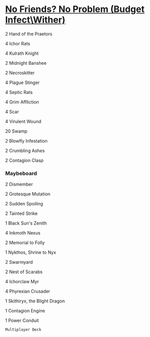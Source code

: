 # [No Friends? No Problem (Budget Infect\Wither)](http://tappedout.net/mtg-decks/no-friends-no-problem-1/)
2 Hand of the Praetors

4 Ichor Rats

4 Kulrath Knight

2 Midnight Banshee

2 Necroskitter

4 Plague Stinger

4 Septic Rats

4 Grim Affliction

4 Scar

4 Virulent Wound

20 Swamp

2 Blowfly Infestation

2 Crumbling Ashes

2 Contagion Clasp

### Maybeboard
2 Dismember

2 Grotesque Mutation

2 Sudden Spoiling

2 Tainted Strike

1 Black Sun's Zenith

4 Inkmoth Nexus

2 Memorial to Folly

1 Nykthos, Shrine to Nyx

2 Swarmyard

2 Nest of Scarabs

4 Ichorclaw Myr

4 Phyrexian Crusader

1 Skithiryx, the Blight Dragon

1 Contagion Engine

1 Power Conduit

```
Multiplayer Deck
```
